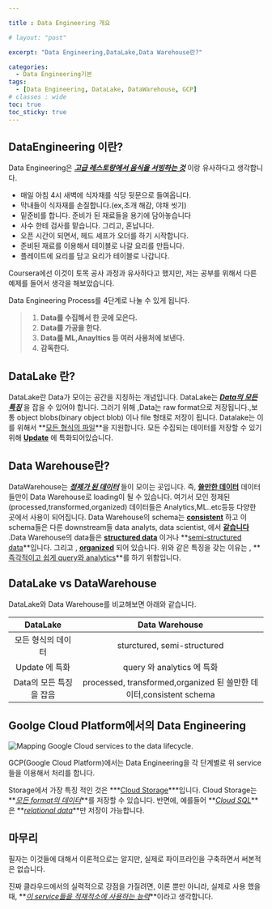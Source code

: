 ```yaml
---

title : Data Engineering 개요

# layout: "post"

excerpt: "Data Engineering,DataLake,Data Warehouse란?"

categories:
  - Data Engineering기본
tags:
  - [Data Engineering, DataLake, DataWarehouse, GCP]
# classes : wide
toc: true
toc_sticky: true
---
```



## DataEngineering 이란?

Data Engineering은 ***<u>고급 레스토랑에서 음식을 서빙하는 것</u>*** 이랑 유사하다고 생각합니다. 

- 매일 아침 4시 새벽에 식자재를 식당 뒷문으로 들여옵니다.
- 막내들이 식자재를 손질합니다.(ex,조개 해감, 야채 씻기)
- 밑준비를 합니다. 준비가 된 재료들을 용기에 담아놓습니다
- 사수 한테 검사를 맡습니다. 그리고, 혼납니다.
- 오픈 시간이 되면서, 헤드 셰프가 오더를 하기 시작합니다.
- 준비된 재료를 이용해서 테이블로 나갈 요리를 만듭니다.
- 플레이트에 요리를 담고 요리가 테이블로 나갑니다.

Coursera에선 이것이 토목 공사 과정과 유사하다고 했지만, 저는 공부를 위해서 다른 예제를 들어서 생각을 해보았습니다.

Data Engineering Process를 4단계로 나눌 수 있게 됩니다.

> 1. **Data를 수집해서 한 곳에 모은다.**
> 2. **Data를 가공을 한다.**
> 3. **Data를 ML,Anayltics 등 여러 사용처에 보낸다.**
> 4. **감독한다.**



## DataLake 란?

DataLake란 Data가 모이는 공간을 지칭하는 개념입니다. DataLake는 ***<u>Data의 모든 특징</u>*** 을 잡을 수 있어야 합니다. 그러기 위해 ,Data는 raw format으로 저장됩니다.,보통 object blobs(binary object blob) 이나 file 형태로 저장이 됩니다. Datalake는 이를 위해서 **<u>모든 형식의 파일</u>**을 지원합니다. 모든 수집되는 데이터를 저장할 수 있기 위해 **<u>Update</u>** 에 특화되어있습니다.



## Data Warehouse란?

DataWarehouse는 ***<u>정제가 된 데이터</u>***  들이 모이는 곳입니다. 즉, **<u>쓸만한 데이터</u>** 데이터들만이 Data Warehouse로 loading이 될 수 있습니다.  여기서 모인 정제된(processed,transformed,organized) 데이터들은 Analytics,ML..etc등등 다양한 곳에서 사용이 되어집니다. Data Warehouse의 schema는 **<u>consistent</u>** 하고 이 schema들은 다른 downstream들 data analyts, data scientist, 에서 **<u>같습니다</u>** .Data Warehouse의 data들은 **<u>structured data</u>** 이거나 **<u>semi-structured data</u>**입니다. 그리고 , **<u>organized</u>** 되어 있습니다. 위와 같은 특징을 갖는 이유는 , **<u>즉각적이고 쉽게 query와 analytics</u>**를 하기 위함입니다.



## DataLake vs DataWarehouse

DataLake와 Data Warehouse를 비교해보면 아래와 같습니다.

|        DataLake         |                        Data Warehouse                        |
| :---------------------: | :----------------------------------------------------------: |
|   모든 형식의 데이터    |                 sturctured, semi-structured                  |
|     Update 에 특화      |                  query 와 analytics 에 특화                  |
| Data의 모든 특징을 잡음 | processed, transformed,organized 된 쓸만한 데이터,consistent schema |

## Goolge Cloud Platform에서의 Data Engineering

![Mapping Google Cloud services to the data lifecycle.](https://cloud.google.com/architecture/images/data-lifecycle-1.svg)

GCP(Google Cloud Platform)에서는 Data Engineering을 각 단계별로 위 service들을 이용해서 처리를 합니다.

Storage에서 가장 특징 적인 것은 ***<u>Cloud Storage</u>***입니다. Cloud Storage는 **<u>*모든 format의 데이터*</u>**를 저장할 수 있습니다. 반면에, 예를들어 **<u>*Cloud SQL*</u>**은 **<u>*relational data*</u>**만 저장이 가능합니다. 

## 마무리

 필자는 이것들에 대해서 이론적으로는 알지만, 실제로 파이프라인을 구축하면서 써본적은 없습니다. 

진짜 클라우드에서의 실력적으로 강점을 가질려면, 이론 뿐만 아니라, 실제로 사용 했을때, **<u>*이 service들을 적재적소에 사용하는 능력*</u>**이라고 생각합니다.
